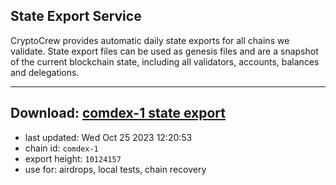 ## State Export Service
CryptoCrew provides automatic daily state exports for all chains we validate. State export files can be used as genesis files and are a snapshot of the current blockchain state, including all validators, accounts, balances and delegations.

---
**Download: [comdex-1 state export](https://dl.ccvalidators.com/SERVICE/comdex/comdex-1_export_10124157.json)**
---

- last updated: Wed Oct 25 2023 12:20:53
- chain id: `comdex-1`
- export height: `10124157`
- use for: airdrops, local tests, chain recovery
